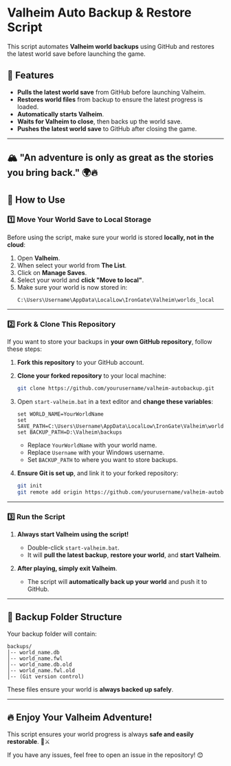 ﻿# Valheim Auto Backup & Restore Script

This script automates **Valheim world backups** using GitHub and restores the latest world save before launching the game.

## 📌 Features
- **Pulls the latest world save** from GitHub before launching Valheim.
- **Restores world files** from backup to ensure the latest progress is loaded.
- **Automatically starts Valheim**.
- **Waits for Valheim to close**, then backs up the world save.
- **Pushes the latest world save** to GitHub after closing the game.

---

## 🏔️ "An adventure is only as great as the stories you bring back." 🌍🔥

## 🚀 How to Use

### 1️⃣ **Move Your World Save to Local Storage**
Before using the script, make sure your world is stored **locally, not in the cloud**:

1. Open **Valheim**.
2. When select your world from **The List**.
3. Click on **Manage Saves**.
4. Select your world and **click "Move to local"**.
5. Make sure your world is now stored in:
   ```
   C:\Users\Username\AppData\LocalLow\IronGate\Valheim\worlds_local
   ```

---

### 2️⃣ **Fork & Clone This Repository**
If you want to store your backups in **your own GitHub repository**, follow these steps:

1. **Fork this repository** to your GitHub account.
2. **Clone your forked repository** to your local machine:
   ```sh
   git clone https://github.com/yourusername/valheim-autobackup.git
   ```
3. Open `start-valheim.bat` in a text editor and **change these variables**:
   ```batch
   set WORLD_NAME=YourWorldName
   set SAVE_PATH=C:\Users\Username\AppData\LocalLow\IronGate\Valheim\worlds_local
   set BACKUP_PATH=D:\Valheim\backups
   ```
   - Replace `YourWorldName` with your world name.
   - Replace `Username` with your Windows username.
   - Set `BACKUP_PATH` to where you want to store backups.

4. **Ensure Git is set up**, and link it to your forked repository:
   ```sh
   git init
   git remote add origin https://github.com/yourusername/valheim-autobackup.git
   ```

---

### 3️⃣ **Run the Script**

1. **Always start Valheim using the script!**
   - Double-click `start-valheim.bat`.
   - It will **pull the latest backup**, **restore your world**, and **start Valheim**.

2. **After playing, simply exit Valheim**.
   - The script will **automatically back up your world** and push it to GitHub.

---

## 📂 Backup Folder Structure
Your backup folder will contain:
```
backups/
│-- world_name.db
│-- world_name.fwl
│-- world_name.db.old
│-- world_name.fwl.old
│-- (Git version control)
```

These files ensure your world is **always backed up safely**.

---

## 🔥 Enjoy Your Valheim Adventure!
This script ensures your world progress is always **safe and easily restorable**. 🚀⚔️

If you have any issues, feel free to open an issue in the repository! 😊

